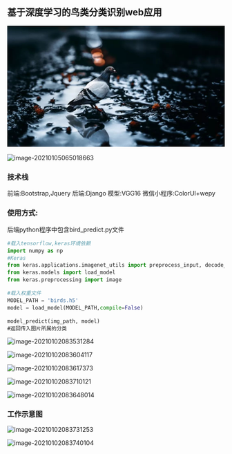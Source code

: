 
## 基于深度学习的鸟类分类识别web应用 

![](https://github.com/Nilyang404/nilyang-images/raw/master/img/Typoraimage-20201121142707466.png)

![image-20210105065018663](https://i.loli.net/2021/01/05/3IQvrb4wiWkAU9z.png)

### 技术栈
前端:Bootstrap,Jquery
后端:Django
模型:VGG16
微信小程序:ColorUI+wepy



### 使用方式:



后端python程序中包含bird_predict.py文件

```python
#载入tensorflow,keras环境依赖
import numpy as np
#Keras
from keras.applications.imagenet_utils import preprocess_input, decode_predictions
from keras.models import load_model
from keras.preprocessing import image
```



```python
#载入权重文件
MODEL_PATH = 'birds.h5'
model = load_model(MODEL_PATH,compile=False)
```



```ptyhon
model_predict(img_path, model)
#返回传入图片所属的分类
```

![image-20210102083531284](https://i.loli.net/2021/01/06/gS4EhKoFJLNz5QV.png)

![image-20210102083604117](https://i.loli.net/2021/01/06/yQpceP1axj5DN3W.png)

![image-20210102083617373](https://i.loli.net/2021/01/06/KipJFxdMhGUoQRq.png)

![image-20210102083710121](https://i.loli.net/2021/01/06/zUX4hA1PRnCx8fI.png)

![image-20210102083648014](https://i.loli.net/2021/01/06/FqydBIJpkOl1rCe.png)



### 工作示意图
![image-20210102083731253](https://i.loli.net/2021/01/06/iYCyPNSm9MVa8Gd.png)

![image-20210102083740104](https://i.loli.net/2021/01/06/yV8PZk1nYehOQtF.png)


